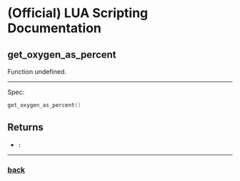 
# (Official) LUA Scripting Documentation

## get_oxygen_as_percent

Function undefined.

___

Spec:

```lua
get_oxygen_as_percent()
```

## Returns

- `:` 

___

### [back](../other)
